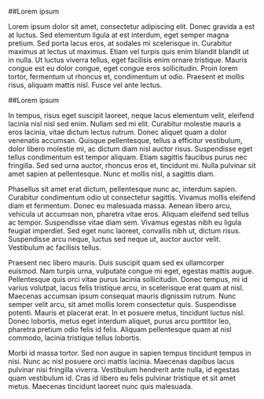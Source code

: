 ##Lorem ipsum

Lorem ipsum dolor sit amet, consectetur adipiscing elit. Donec gravida a est at luctus. Sed elementum ligula at est interdum, eget semper magna pretium. Sed porta lacus eros, at sodales mi scelerisque in. Curabitur maximus at lectus ut maximus. Etiam vel turpis quis enim blandit blandit ut in nulla. Ut luctus viverra tellus, eget facilisis enim ornare tristique. Mauris congue est eu dolor congue, eget congue eros sollicitudin. Proin lorem tortor, fermentum ut rhoncus et, condimentum ut odio. Praesent et mollis risus, aliquam mattis nisl. Fusce vel ante lectus.

##Lorem ipsum

In tempus, risus eget suscipit laoreet, neque lacus elementum velit, eleifend lacinia nisl nisl sed enim. Nullam sed mi elit. Curabitur molestie mauris a eros lacinia, vitae dictum lectus rutrum. Donec aliquet quam a dolor venenatis accumsan. Quisque pellentesque, tellus a efficitur vestibulum, dolor libero molestie mi, ac dictum diam nisl auctor risus. Suspendisse eget tellus condimentum est tempor aliquam. Etiam sagittis faucibus purus nec fringilla. Sed sed urna auctor, rhoncus eros et, tincidunt mi. Nulla pulvinar sit amet sapien at pellentesque. Nunc et mollis nisl, a sagittis diam.

Phasellus sit amet erat dictum, pellentesque nunc ac, interdum sapien. Curabitur condimentum odio ut consectetur sagittis. Vivamus mollis eleifend diam et fermentum. Donec eu malesuada massa. Aenean libero arcu, vehicula ut accumsan non, pharetra vitae eros. Aliquam eleifend sed tellus ac tempor. Suspendisse vitae diam sem. Vivamus egestas nibh eu ligula feugiat imperdiet. Sed eget nunc laoreet, convallis nibh ut, dictum risus. Suspendisse arcu neque, luctus sed neque ut, auctor auctor velit. Vestibulum ac facilisis tellus.

Praesent nec libero mauris. Duis suscipit quam sed ex ullamcorper euismod. Nam turpis urna, vulputate congue mi eget, egestas mattis augue. Pellentesque quis orci vitae purus lacinia sollicitudin. Donec tempus, mi id varius volutpat, lacus felis tristique arcu, in scelerisque erat quam at nisl. Maecenas accumsan ipsum consequat mauris dignissim rutrum. Nunc semper velit arcu, sit amet mollis lorem consectetur quis. Suspendisse potenti. Mauris et placerat erat. In et posuere metus, tincidunt luctus nisl. Donec lobortis, metus eget interdum aliquet, purus arcu porttitor leo, pharetra pretium odio felis id felis. Aliquam pellentesque quam at nisl commodo, lacinia tristique tellus lobortis.

Morbi id massa tortor. Sed non augue in sapien tempus tincidunt tempus in nisi. Nunc ac nisl posuere orci mattis lacinia. Maecenas dapibus lacus pulvinar nisi fringilla viverra. Vestibulum hendrerit ante nulla, id egestas quam vestibulum id. Cras id libero eu felis pulvinar tristique et sit amet metus. Maecenas tincidunt laoreet nunc quis malesuada.
